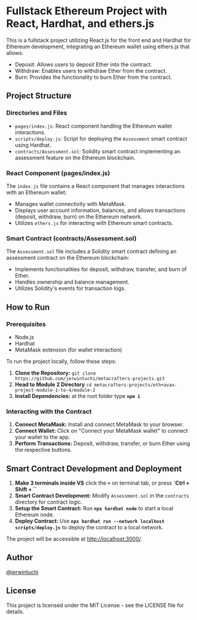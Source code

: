 # Fullstack Ethereum Project with React, Hardhat, and ethers.js

This is a fullstack project utilizing React.js for the front end and Hardhat for Ethereum development, integrating an Ethereum wallet using ethers.js that allows: 
   - Deposit: Allows users to deposit Ether into the contract.
   - Withdraw: Enables users to withdraw Ether from the contract.
   - Burn: Provides the functionality to burn Ether from the contract.

## Project Structure

### Directories and Files

- `pages/index.js`: React component handling the Ethereum wallet interactions.
- `scripts/deploy.js`: Script for deploying the `Assessment` smart contract using Hardhat.
- `contracts/Assessment.sol`: Solidity smart contract implementing an assessment feature on the Ethereum blockchain.

### React Component (pages/index.js)

The `index.js` file contains a React component that manages interactions with an Ethereum wallet:

- Manages wallet connectivity with MetaMask.
- Displays user account information, balances, and allows transactions (deposit, withdraw, burn) on the Ethereum network.
- Utilizes `ethers.js` for interacting with Ethereum smart contracts.

### Smart Contract (contracts/Assessment.sol)

The `Assessment.sol` file includes a Solidity smart contract defining an assessment contract on the Ethereum blockchain:

- Implements functionalities for deposit, withdraw, transfer, and burn of Ether.
- Handles ownership and balance management.
- Utilizes Solidity's events for transaction logs.

## How to Run

### Prerequisites

- Node.js
- Hardhat
- MetaMask extension (for wallet interaction)

To run the project locally, follow these steps:

1. **Clone the Repository:** `git clone https://github.com/jerwintuchi/metacrafters-projects.git`
2. **Head to Module 2 Directory** `cd metacrafters-projects/eth+avax-project-module-1-to-4/module-2`
3. **Install Dependencies:** at the root folder type **`npm i`**

### Interacting with the Contract

1. **Connect MetaMask:** Install and connect MetaMask to your browser.
2. **Connect Wallet:** Click on "Connect your MetaMask wallet" to connect your wallet to the app.
3. **Perform Transactions:** Deposit, withdraw, transfer, or burn Ether using the respective buttons.

## Smart Contract Development and Deployment

1. **Make 3 terminals inside VS** click the **`+`** on terminal tab, or press **`Ctrl + Shift + ``**
2. **Smart Contract Development:** Modify `Assessment.sol` in the `contracts` directory for contract logic.
3. **Setup the Smart Contract:** Run **`npx hardhat node`** to start a local Ethereum node.
4. **Deploy Contract:** Use **`npx hardhat run --network localhost scripts/deploy.js`** to deploy the contract to a local network.

The project will be accessible at [http://localhost:3000/](http://localhost:3000/).

## Author

[@jerwintuchi](https://github.com/jerwintuchi)

## License

This project is licensed under the MIT License - see the LICENSE file for details.
